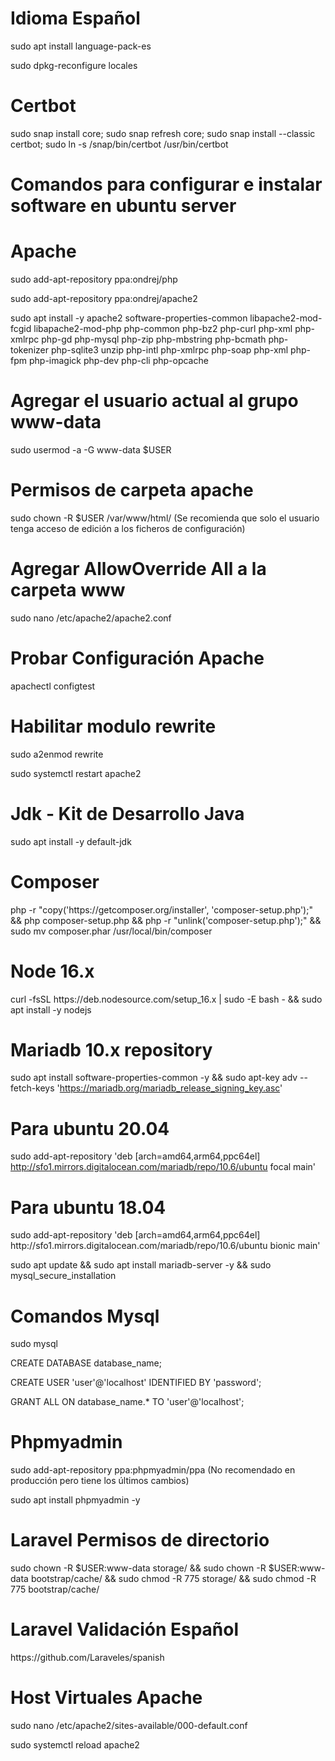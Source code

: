 # Idioma Español

<p>sudo apt install language-pack-es</p>
<p>sudo dpkg-reconfigure locales</p>

# Certbot
<p>sudo snap install core; sudo snap refresh core; sudo snap install --classic certbot; sudo ln -s /snap/bin/certbot /usr/bin/certbot</p>

# Comandos para configurar e instalar software en ubuntu server

# Apache
<p>sudo add-apt-repository ppa:ondrej/php</p>
<p>sudo add-apt-repository ppa:ondrej/apache2</p>
<p>sudo apt install -y apache2 software-properties-common libapache2-mod-fcgid libapache2-mod-php php-common php-bz2 php-curl php-xml php-xmlrpc php-gd php-mysql php-zip php-mbstring php-bcmath php-tokenizer php-sqlite3 unzip php-intl php-xmlrpc php-soap php-xml php-fpm php-imagick php-dev php-cli php-opcache </p>

# Agregar el usuario actual al grupo www-data
<p>sudo usermod -a -G www-data $USER</p>

# Permisos de carpeta apache 
<p>sudo chown -R $USER /var/www/html/ (Se recomienda que solo el usuario tenga acceso de edición a los ficheros de configuración)</p>

# Agregar AllowOverride All a la carpeta www
<p>sudo nano /etc/apache2/apache2.conf</p>

# Probar Configuración Apache
<p>apachectl configtest</p>

# Habilitar modulo rewrite
<p>sudo a2enmod rewrite</p>
<p>sudo systemctl restart apache2</p>

# Jdk - Kit de Desarrollo Java
<p>sudo apt install -y default-jdk</p>

# Composer
<p>php -r "copy('https://getcomposer.org/installer', 'composer-setup.php');" && php composer-setup.php && php -r "unlink('composer-setup.php');" && sudo mv composer.phar /usr/local/bin/composer</p>


# Node 16.x
<p>curl -fsSL https://deb.nodesource.com/setup_16.x | sudo -E bash - && sudo apt install -y nodejs</p>


# Mariadb 10.x repository
sudo apt install software-properties-common -y && sudo apt-key adv --fetch-keys 'https://mariadb.org/mariadb_release_signing_key.asc'

# Para ubuntu 20.04
sudo add-apt-repository 'deb [arch=amd64,arm64,ppc64el] http://sfo1.mirrors.digitalocean.com/mariadb/repo/10.6/ubuntu focal main'

# Para ubuntu 18.04
<p>sudo add-apt-repository 'deb [arch=amd64,arm64,ppc64el] http://sfo1.mirrors.digitalocean.com/mariadb/repo/10.6/ubuntu bionic main'</p>
<p>sudo apt update && sudo apt install mariadb-server -y && sudo mysql_secure_installation</p>

# Comandos Mysql
<p>sudo mysql</p>
<p>CREATE DATABASE database_name;</p>
<p>CREATE USER 'user'@'localhost' IDENTIFIED BY 'password';</p>
<p>GRANT ALL ON database_name.* TO 'user'@'localhost';</p>

# Phpmyadmin
<p>sudo add-apt-repository ppa:phpmyadmin/ppa (No recomendado en producción pero tiene los últimos cambios)</p>

<p>sudo apt install phpmyadmin -y</p>



# Laravel Permisos de directorio
<p>sudo chown -R $USER:www-data storage/ && sudo chown -R $USER:www-data bootstrap/cache/ && sudo chmod -R 775 storage/ && sudo chmod -R 775 bootstrap/cache/</p>

# Laravel Validación Español
<p>https://github.com/Laraveles/spanish</p>

# Host Virtuales Apache
<p>sudo nano /etc/apache2/sites-available/000-default.conf</p>
<p>sudo systemctl reload apache2</p>
